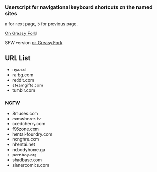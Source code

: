 ### Userscript for navigational keyboard shortcuts on the named sites
`n` for next page, `b` for previous page.

[On Greasy Fork](https://greasyfork.org/en/scripts/377854-navigational-keyboard-shortcuts)!

SFW version [on Greasy Fork](https://greasyfork.org/en/scripts/377855-navigational-keyboard-shortcuts-sfw).

## URL List

* nyaa.si
* rarbg.com
* reddit.com
* steamgifts.com
* tumblr.com

### NSFW
* 8muses.com
* camwhores.tv
* coedcherry.com
* f95zone.com
* hentai-foundry.com
* hongfire.com
* nhentai.net
* nobodyhome.ga
* pornbay.org
* shadbase.com
* sinnercomics.com
